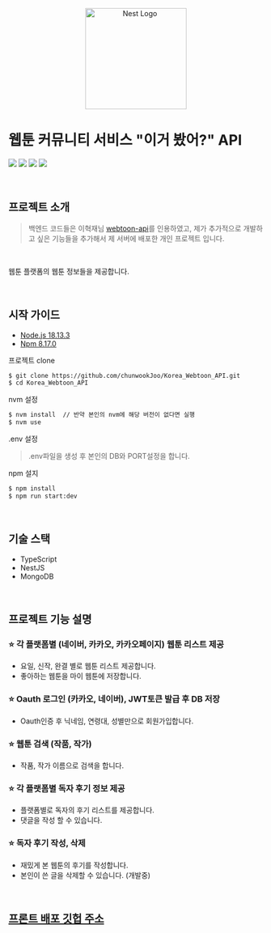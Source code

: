 <p align="center">
  <a href="http://nestjs.com/" target="blank"><img src="https://nestjs.com/img/logo-small.svg" width="200" alt="Nest Logo" /></a>
</p>

# 웹툰 커뮤니티 서비스 "이거 봤어?" API

<img src="https://img.shields.io/badge/TypeScript-3178c6?style=flat&logo=TypeScript&logoColor=ffffff"/> <img src="https://img.shields.io/badge/Node.js-339933?style=flat&logo=Node.js&logoColor=ffffff"/> <img src="https://img.shields.io/badge/NestJS-646464?style=flat&logo=NestJS&logoColor=db3636"/> <img src="https://img.shields.io/badge/MongoDB-47A248?style=flat&logo=MongoDB&logoColor=ffffff"/>

 <br/>

## 프로젝트 소개

> 백엔드 코드들은 이혁재님 [webtoon-api](https://github.com/HyeokjaeLee/korea-webtoon-api)를 인용하였고, 제가 추가적으로 개발하고 싶은 기능들을 추가해서 제 서버에 배포한 개인 프로젝트 입니다.

<br>

웹툰 플랫폼의 웹툰 정보들을 제공합니다.

<br>

## 시작 가이드

- [Node.js 18.13.3](https://nodejs.org/ca/blog/release/v14.19.3/)
- [Npm 8.17.0](https://www.npmjs.com/package/npm/v/9.2.0)
  <br>

프로젝트 clone

```bash
$ git clone https://github.com/chunwookJoo/Korea_Webtoon_API.git
$ cd Korea_Webtoon_API
```

nvm 설정

```bash
$ nvm install  // 반약 본인의 nvm에 해당 버전이 없다면 실행
$ nvm use
```

.env 설정
<br>

> .env파일을 생성 후 본인의 DB와 PORT설정을 합니다.
> <br>

npm 설지

```bash
$ npm install
$ npm run start:dev
```

<br>

## 기술 스택

- TypeScript
- NestJS
- MongoDB

<br>

## 프로젝트 기능 설명

### ⭐️ 각 플랫폼별 (네이버, 카카오, 카카오페이지) 웹툰 리스트 제공

- 요일, 신작, 완결 별로 웹툰 리스트 제공합니다.
- 좋아하는 웹툰을 마이 웹툰에 저장합니다.

### ⭐️ Oauth 로그인 (카카오, 네이버), JWT토큰 발급 후 DB 저장

- Oauth인증 후 닉네임, 연령대, 성별만으로 회원가입합니다.

### ⭐️ 웹툰 검색 (작품, 작가)

- 작품, 작가 이름으로 검색을 합니다.

### ⭐️ 각 플랫폼별 독자 후기 정보 제공

- 플랫폼별로 독자의 후기 리스트를 제공합니다.
- 댓글을 작성 할 수 있습니다.

### ⭐️ 독자 후기 작성, 삭제

- 재밌게 본 웹툰의 후기를 작성합니다.
- 본인이 쓴 글을 삭제할 수 있습니다. (개발중)

 <br>

## [프론트 배포 깃헙 주소](https://github.com/chunwookJoo/Korea_Webtoon_Forum)
